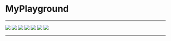 # MyPlayground

******


<img src="https://img.shields.io/badge/Why-FFFFFF?style=flat-square&logo=Python&logoColor=3776AB"/>
<img src="https://img.shields.io/badge/Are-FF8888?style=flat-square&logo=HTML5&logoColor=E34F26"/>
<img src="https://img.shields.io/badge/You-FFFF88?style=flat-square&logo=CSS3&logoColor=1572B6"/>
<img src="https://img.shields.io/badge/Reading-88FF88?style=flat-square&logo=JavaScript&logoColor=F7DF1E"/>
<img src="https://img.shields.io/badge/This-88FFFF?style=flat-square&logo=C&logoColor=A8B9CC"/>
<img src="https://img.shields.io/badge/Get-8888FF?style=flat-square&logo=ProcessingFoundation&logoColor=006699"/>
<img src="https://img.shields.io/badge/Out-FF88FF?style=flat-square&logo=GitHub&logoColor=181717"/>

******

